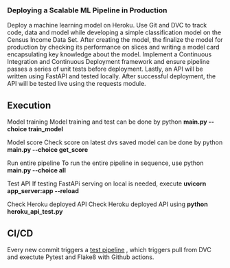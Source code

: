 
### Deploying a Scalable ML Pipeline in Production

Deploy a machine learning model on Heroku. Use Git and DVC to track code, data and model while developing a simple classification model on the Census Income Data Set. After creating the model, the finalize the model for production by checking its performance on slices and writing a model card encapsulating key knowledge about the model. Implement a Continuous Integration and Continuous Deployment framework and ensure pipeline passes a series of unit tests before deployment. Lastly, an API will be written using FastAPI and tested locally. After successful deployment, the API will be tested live using the requests module.

## Execution

Model training
Model training and test can be done by python **main.py --choice train_model**

Model score
Check score on latest dvs saved model can be done by python **main.py --choice get_score**

Run entire pipeline
To run the entire pipeline in sequence, use python **main.py --choice all**

Test API
If testing FastAPi serving on local is needed, execute **uvicorn app_server:app --reload**

Check Heroku deployed API
Check Heroku deployed API using **python heroku_api_test.py**

## CI/CD
Every new commit triggers a [test pipeline](https://github.com/edwards158/fastapi-heroku/blob/master/.github/workflows/python-app.yml)&nbsp;, which triggers pull from DVC and exectute Pytest and Flake8 with Github actions.  

